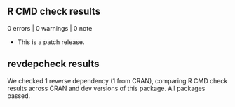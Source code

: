 ## R CMD check results

0 errors | 0 warnings | 0 note

* This is a patch release.

## revdepcheck results

We checked 1 reverse dependency (1 from CRAN), comparing R CMD check results across CRAN and dev versions of this package.  All packages passed.
